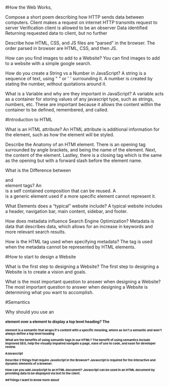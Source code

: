 #How the Web Works, 

Compose a short poem describing how HTTP sends data between computers.
  Client makes a request on internet
  HTTP transmits request to server
  Verification client is allowed to be an observer
  Data identified
  Returning requested data to client, but no further

Describe how HTML, CSS, and JS files are “parsed” in the browser.
  The order parsed in browser are HTML, CSS, and then JS.

How can you find images to add to a Website?
  You can find images to add to a website with a simple google search.

How do you create a String vs a Number in JavaScript?
  A string is a sequence of text, using " " or ' ' surrounding it. A number is created by stating the number, without quotations around it.

What is a Variable and why are they important in JavaScript?
  A variable acts as a container for storing values of any javascript type, such as strings, numbers, etc. These are important because it     allows the content within the container to be defined, remembered, and called.

#Introduction to HTML

  What is an HTML attribute?
    An HTML attribute is additional information for the element, such as how the element will be styled.
    
  Describe the Anatomy of an HTMl element.
    There is an opening tag surrounded by angle brackets, and being the name of the element. Next, the content of the element. Lastley,         there is a closing tag which is the same as the opening but with a forward slash before the element name.
    
  What is the Difference between <article> and <section> element tags?
    An <article> is a self contained composition that can be reused. A <section> is a generic element used if a more specific element           cannot represent it.
  
  What Elements does a “typical” website include?
    A typical website includes a header, navigation bar, main content, sidebar, and footer.
  
  How does metadata influence Search Engine Optimization?
    Metadata is data that describes data, which allows for an increase in keywords and more relevant search results.
    
  How is the <meta> HTML tag used when specifying metadata?
    The <meta> tag is used when the metadata cannot be represented by HTML elements.

#How to start to design a Website

  What is the first step to designing a Website?
      The first step to designing a Website is to create a vision and goals.
      
  What is the most important question to answer when designing a Website?
      The most important question to answer when designing a Website is determining what you want to accomplish.

#Semantics

  Why should you use an <h1> element over a <span> element to display a top level heading?
    The <h1> element is a semantic that wraps it's content with a specific meaning, where as <span> isn't a semantic and won't always           define a top level heading
  
  What are the benefits of using semantic tags in our HTML?
    The benefit of using semantics include improved SEO, help the visually impaired navigate a page, ease of use to code, and ease for          developer review.

#Javascript

  Describe 2 things that require JavaScript in the Browser?
    Javascript is required for the interactive and dynamic elements of a browser. 
  
  How can you add JavaScript to an HTML document?
    Javascript can be used in an HTML document by providing data to be displayed via text to the client.

##Things I want to know more about

    
